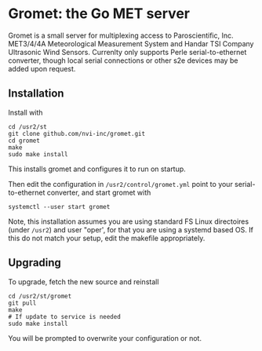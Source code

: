 Gromet: the Go MET server
=========================

Gromet is a small server for multiplexing access to Paroscientific, Inc.
MET3/4/4A  Meteorological Measurement System and Handar TSI Company Ultrasonic
Wind Sensors. Currenlty only supports Perle serial-to-ethernet converter, though
local serial connections or other s2e devices may be added upon request.


Installation
------------

Install with

    cd /usr2/st
    git clone github.com/nvi-inc/gromet.git
    cd gromet
    make
    sudo make install

This installs gromet and configures it to run on startup.

Then edit the configuration in `/usr2/control/gromet.yml` point to your
serial-to-ethernet converter, and start gromet with

    systemctl --user start gromet

Note, this installation assumes you are using standard FS Linux directoires (under `/usr2`)
and user "oper', for that you are using a systemd
based OS. If this do not match your setup, edit the makefile appropriately.

Upgrading
---------

To upgrade, fetch the new source and reinstall

    cd /usr2/st/gromet
    git pull
    make
    # If update to service is needed
    sudo make install

You will be prompted to overwrite your configuration or not.
